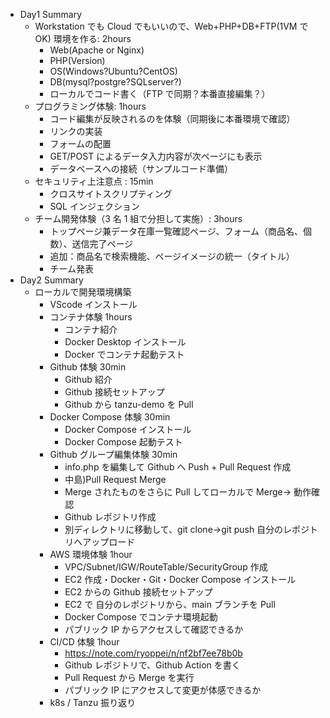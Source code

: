 - Day1 Summary
  - Workstation でも Cloud でもいいので、Web+PHP+DB+FTP(1VM で OK) 環境を作る: 2hours
    - Web(Apache or Nginx)
    - PHP(Version)
    - OS(Windows?Ubuntu?CentOS)
    - DB(mysql?postgre?SQLserver?)
    - ローカルでコード書く（FTP で同期？本番直接編集？）
  - プログラミング体験: 1hours
    - コード編集が反映されるのを体験（同期後に本番環境で確認）
    - リンクの実装
    - フォームの配置
    - GET/POST によるデータ入力内容が次ページにも表示
    - データベースへの接続（サンプルコード準備）
  - セキュリティ上注意点 : 15min
    - クロスサイトスクリプティング
    - SQL インジェクション
  - チーム開発体験（3 名 1 組で分担して実施）: 3hours
    - トップページ兼データ在庫一覧確認ページ、フォーム（商品名、個数）、送信完了ページ
    - 追加：商品名で検索機能、ページイメージの統一（タイトル）
    - チーム発表
- Day2 Summary
  - ローカルで開発環境構築
    - VScode インストール
    - コンテナ体験 1hours
      - コンテナ紹介
      - Docker Desktop インストール
      - Docker でコンテナ起動テスト
    - Github 体験 30min
      - Github 紹介
      - Github 接続セットアップ
      - Github から tanzu-demo を Pull
    - Docker Compose 体験 30min
      - Docker Compose インストール
      - Docker Compose 起動テスト
    - Github グループ編集体験 30min
      - info.php を編集して Github へ Push + Pull Request 作成
      - 中島)Pull Request Merge
      - Merge されたものをさらに Pull してローカルで Merge→ 動作確認
      - Github レポジトリ作成
      - 別ディレクトリに移動して、git clone→git push 自分のレポジトリへアップロード
    - AWS 環境体験 1hour
      - VPC/Subnet/IGW/RouteTable/SecurityGroup 作成
      - EC2 作成・Docker・Git・Docker Compose インストール
      - EC2 からの Github 接続セットアップ
      - EC2 で 自分のレポジトリから、main ブランチを Pull
      - Docker Compose でコンテナ環境起動
      - パブリック IP からアクセスして確認できるか
    - CI/CD 体験 1hour
      - https://note.com/ryoppei/n/nf2bf7ee78b0b
      - Github レポジトリで、Github Action を書く
      - Pull Request から Merge を実行
      - パブリック IP にアクセスして変更が体感できるか
    - k8s / Tanzu 振り返り
